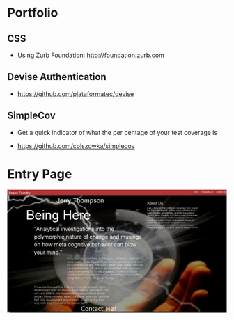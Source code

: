 Portfolio
=========

CSS
---
* Using Zurb Foundation:  http://foundation.zurb.com

Devise Authentication
---------------------

* https://github.com/plataformatec/devise 

SimpleCov
---------------

* Get a quick indicator of what the per centage of your test coverage is

* https://github.com/colszowka/simplecov 

Entry Page
==========

![Boson Foundry Landing Page](app/assets/images/Boson_Foundry_Portfolio.png) 
> 
